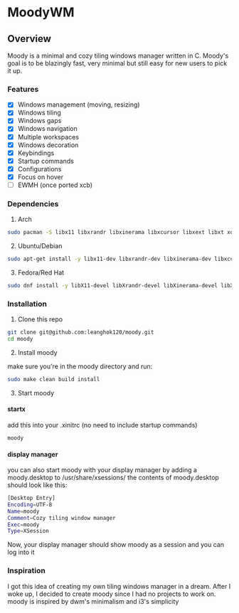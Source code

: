 # MoodyWM

## Overview

Moody is a minimal and cozy tiling windows manager written in C. Moody's goal is to be blazingly fast, very minimal but still easy for new users to pick it up.

### Features

- [x] Windows management (moving, resizing)
- [x] Windows tiling
- [x] Windows gaps
- [x] Windows navigation
- [x] Multiple workspaces
- [x] Windows decoration
- [x] Keybindings
- [x] Startup commands
- [x] Configurations
- [x] Focus on hover
- [ ] EWMH (once ported xcb)

### Dependencies

1. Arch

```bash
sudo pacman -S libx11 libxrandr libxinerama libxcursor libxext libxt xorg-server-devel
```

2. Ubuntu/Debian

```bash
sudo apt-get install -y libx11-dev libxrandr-dev libxinerama-dev libxcursor-dev libxext-dev libxt-dev xorg-dev
```

3. Fedora/Red Hat

```bash
sudo dnf install -y libX11-devel libXrandr-devel libXinerama-devel libXcursor-devel libXext-devel libXt-devel xorg-x11-server-devel
```

### Installation

1. Clone this repo

```bash
git clone git@github.com:leanghok120/moody.git
cd moody
```

2. Install moody

make sure you're in the moody directory and run:

```bash
sudo make clean build install
```

3. Start moody

#### startx

add this into your .xinitrc (no need to include startup commands)
```bash
moody
```

#### display manager

you can also start moody with your display manager by adding a moody.desktop to /usr/share/xsessions/
the contents of moody.desktop should look like this:

```bash
[Desktop Entry]
Encoding=UTF-8
Name=moody
Comment=Cozy tiling window manager
Exec=moody
Type=XSession
```

Now, your display manager should show moody as a session and you can log into it

### Inspiration

I got this idea of creating my own tiling windows manager in a dream. After I woke up, I decided to create moody since I had no projects to work on.
moody is inspired by dwm's minimalism and i3's simplicity
